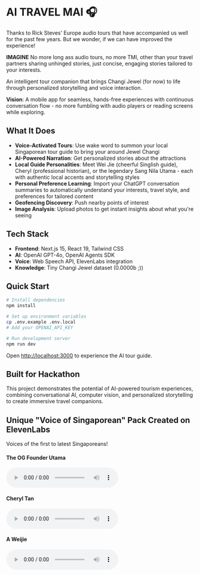 # AI TRAVEL MAI 🎧

Thanks to Rick Steves' Europe audio tours that have accompanied us well for the past few years. But we wonder, if we can have improved the experience!

**IMAGINE** No more long ass audio tours, no more TMI, other than your travel partners sharing unhinged stories, just concise, engaging stories tailored to your interests.

An intelligent tour companion that brings Changi Jewel (for now) to life through personalized storytelling and voice interaction.

**Vision**: A mobile app for seamless, hands-free experiences with continuous conversation flow - no more fumbling with audio players or reading screens while exploring.

## What It Does

- **Voice-Activated Tours**: Use wake word to summon your local Singaporean tour guide to bring your around Jewel Changi
- **AI-Powered Narration**: Get personalized stories about the attractions
- **Local Guide Personalities**: Meet Wei Jie (cheerful Singlish guide), Cheryl (professional historian), or the legendary Sang Nila Utama - each with authentic local accents and storytelling styles
- **Personal Preference Learning**: Import your ChatGPT conversation summaries to automatically understand your interests, travel style, and preferences for tailored content
- **Geofencing Discovery**: Push nearby points of interest
- **Image Analysis**: Upload photos to get instant insights about what you're seeing

## Tech Stack

- **Frontend**: Next.js 15, React 19, Tailwind CSS
- **AI**: OpenAI GPT-4o, OpenAI Agents SDK
- **Voice**: Web Speech API, ElevenLabs integration
- **Knowledge**: Tiny Changi Jewel dataset (0.0000b ;))

## Quick Start

```bash
# Install dependencies
npm install

# Set up environment variables
cp .env.example .env.local
# Add your OPENAI_API_KEY

# Run development server
npm run dev
```

Open [http://localhost:3000](http://localhost:3000) to experience the AI tour guide.

## Built for Hackathon

This project demonstrates the potential of AI-powered tourism experiences, combining conversational AI, computer vision, and personalized storytelling to create immersive travel companions.

## Unique "Voice of Singaporean" Pack Created on ElevenLabs

Voices of the first to latest Singaporeans!

#### The OG Founder Utama  
  <audio controls>
    <source src="voice_of_sg/the_og_founder_utama.mp3" type="audio/mpeg">
  </audio>

#### Cheryl Tan  
  <audio controls>
    <source src="voice_of_sg/cheryl_tan.mp3" type="audio/mpeg">
  </audio>

#### A Weijie  
  <audio controls>
    <source src="voice_of_sg/a_weijie.mp3" type="audio/mpeg">

#### Sir Raffles  
  <audio controls>
    <source src="voice_of_sg/sir_raffles.mp3" type="audio/mpeg">
  </audio>